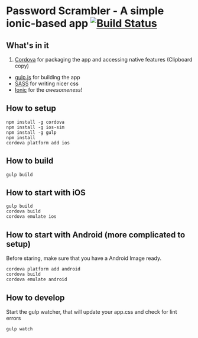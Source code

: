 # Password Scrambler - A simple ionic-based app [![Build Status](https://travis-ci.org/mohlendo/password-scrambler.svg?branch=master)](https://travis-ci.org/mohlendo/password-scrambler)

## What's in it

1. [Cordova](http://cordova.apache.org/) for packaging the app and accessing native features (Clipboard copy)
*  [gulp.js](http://gulpjs.com/) for building the app
*  [SASS](http://sass-lang.com/) for writing nicer css
*  [Ionic](http://ionicframework.com/) for the _awesomeness_!

## How to setup

    npm install -g cordova
    npm install -g ios-sim
    npm install -g gulp
    npm install
    cordova platform add ios

## How to build

    gulp build

## How to start with iOS

    gulp build
    cordova build
    cordova emulate ios

## How to start with Android (more complicated to setup)

Before staring, make sure that you have a Android Image ready.

    cordova platform add android
    cordova build
    cordova emulate android

## How to develop

Start the gulp watcher, that will update your app.css and check for lint errors

    gulp watch

